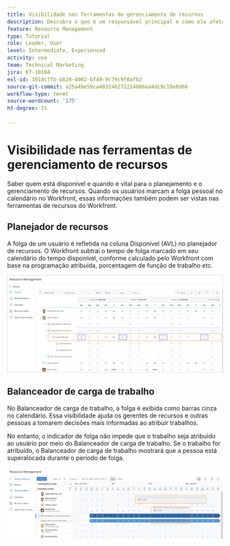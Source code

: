 ```yaml
---
title: Visibilidade nas ferramentas de gerenciamento de recursos
description: Descubra o que é um responsável principal e como ele afeta o gerenciamento dos recursos.
feature: Resource Management
type: Tutorial
role: Leader, User
level: Intermediate, Experienced
activity: use
team: Technical Marketing
jira: KT-10184
exl-id: 3818c7fb-b820-4002-bf49-9c79c9f0afb2
source-git-commit: a25a49e59ca483246271214886ea4dc9c10e8d66
workflow-type: tm+mt
source-wordcount: '175'
ht-degree: 1%

---
```


# Visibilidade nas ferramentas de gerenciamento de recursos

Saber quem está disponível e quando é vital para o planejamento e o gerenciamento de recursos. Quando os usuários marcam a folga pessoal no calendário no Workfront, essas informações também podem ser vistas nas ferramentas de recursos do Workfront.

## Planejador de recursos

A folga de um usuário é refletida na coluna Disponível (AVL) no planejador de recursos. O Workfront subtrai o tempo de folga marcado em seu calendário do tempo disponível, conforme calculado pelo Workfront com base na programação atribuída, porcentagem de função de trabalho etc.

![Tempo livre na coluna disponível](assets/vis_01.png)

## Balanceador de carga de trabalho

No Balanceador de carga de trabalho, a folga é exibida como barras cinza no calendário. Essa visibilidade ajuda os gerentes de recursos e outras pessoas a tomarem decisões mais informadas ao atribuir trabalhos.

No entanto, o indicador de folga não impede que o trabalho seja atribuído ao usuário por meio do Balanceador de carga de trabalho. Se o trabalho for atribuído, o Balanceador de carga de trabalho mostrará que a pessoa está superalocada durante o período de folga.

![Tempo de folga da barra cinza](assets/vis_02.png)
